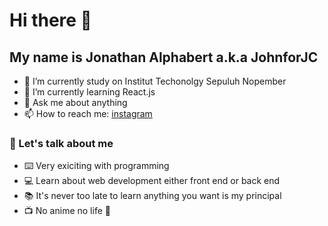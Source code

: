 # Hi there 👋

## My name is Jonathan Alphabert a.k.a JohnforJC

- 🔭 I’m currently study on Institut Techonolgy Sepuluh Nopember
- 🌱 I’m currently learning React.js
- 💬 Ask me about anything
- 📫 How to reach me: [instagram](https://www.instagram.com/jonathan_alpha/)

### :boy: Let's talk about me

- :keyboard: Very exiciting with programming
- :computer: Learn about web development either front end or back end
- :books: It's never too late to learn anything you want is my principal
- :tv: No anime no life :rofl:
